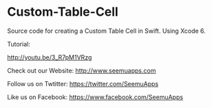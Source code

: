 Custom-Table-Cell
=================

Source code for creating a Custom Table Cell in Swift. Using Xcode 6.

Tutorial: 

http://youtu.be/3_R7pM1VRzg

Check out our Website: http://www.seemuapps.com

Follow us on Twtitter: https://twitter.com/SeemuApps

Like us on Facebook: https://www.facebook.com/SeemuApps

